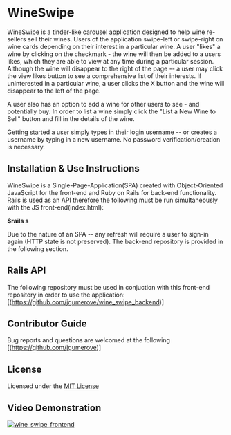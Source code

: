 # WineSwipe

WineSwipe is a tinder-like carousel application designed to help wine re-sellers sell their wines.  Users of the application swipe-left or swipe-right on wine cards depending on their interest in a particular wine.  A user "likes" a wine by clicking on the checkmark - the wine will then be added to a users likes, which they are able to view at any time during a particular session. Although the wine will disappear to the right of the page -- a user may click the view likes button to see a comprehensive list of their interests. If uninterested in a particular wine, a user clicks the X button and the wine will disappear to the left of the page. 

A user also has an option to add a wine for other users to see - and potentially buy. In order to list a wine simply click the "List a New Wine to Sell" button and fill in the details of the wine.

Getting started a user simply types in their login username -- or creates a username by typing in a new username.  No password verification/creation is necessary. 

## Installation & Use Instructions

WineSwipe is a Single-Page-Application(SPA) created with Object-Oriented JavaScript for the front-end and Ruby on Rails for back-end functionality. Rails is used as an API therefore the following must be run simultaneously with the JS front-end(index.html):

**$rails s** 

Due to the nature of an SPA -- any refresh will require a user to sign-in again (HTTP state is not preserved). The back-end repository is provided in the following section.

## Rails API 

The following repository must be used in conjuction with this front-end repository in order to use the application: 
[(https://github.com/jgumerove/wine_swipe_backend)]

## Contributor Guide

Bug reports and questions are welcomed at the following [(https://github.com/jgumerove)]

## License 

Licensed under the [MIT License](LICENSE)

## Video Demonstration
[![wine_swipe_frontend](https://img.youtube.com/vi/XJC0U_G9rhc/0.jpg)](https://www.youtube.com/watch?v=XJC0U_G9rhc)
